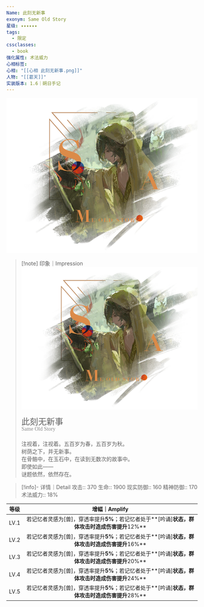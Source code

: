 ```yaml
---
Name: 此刻无新事
exonym: Same Old Story
星级: ✦✦✦✦✦✦
tags:
  - 限定
cssclasses:
  - book
强化属性: 术法威力
心相标签: 
心相: "[[心相 此刻无新事.png]]"
人物: "[[葛天]]"
实装版本: 1.6｜朔日手记
---
```

![cover](assets/此刻无新事｜Same%20Old%20Story.assets/心相%20此刻无新事.png)

> [!note] 印象｜Impression
> ![心相|inlL|300](assets/此刻无新事｜Same%20Old%20Story.assets/心相%20此刻无新事.png)
> <p style="font-family: '家族宋', sans-serif; font-size: 22px; line-height: 0.75; text-indent: 0;">此刻无新事<br><span style="font-family: serif; font-size: 14px; color: #888888;">Same Old Story</span></p>
> 
> 注视着，注视着。五百岁为春，五百岁为秋。  
> 树荫之下，并无新事。  
> 在骨骼中，在玉石中，在读到无数次的故事中。  
> 即使如此——  
> 谜题依然，依然存在。

> [!info]- 详情｜Detail
> 攻击:: 370
> 生命:: 1900
> 现实防御:: 160
> 精神防御:: 170
> 术法威力:: 18%

| 等级 |                        增幅｜Amplify                         |
| :--: | :----------------------------------------------------------: |
| LV.1 | 若记忆者灵感为[兽]，穿透率提升**5%**；若记忆者处于**[吟诵]**状态，群体攻击时造成伤害提升**12%** |
| LV.2 | 若记忆者灵感为[兽]，穿透率提升**5%**；若记忆者处于**[吟诵]**状态，群体攻击时造成伤害提升**16%** |
| LV.3 | 若记忆者灵感为[兽]，穿透率提升**5%**；若记忆者处于**[吟诵]**状态，群体攻击时造成伤害提升**20%** |
| LV.4 | 若记忆者灵感为[兽]，穿透率提升**5%**；若记忆者处于**[吟诵]**状态，群体攻击时造成伤害提升**24%** |
| LV.5 | 若记忆者灵感为[兽]，穿透率提升**5%**；若记忆者处于**[吟诵]**状态，群体攻击时造成伤害提升**28%** |
